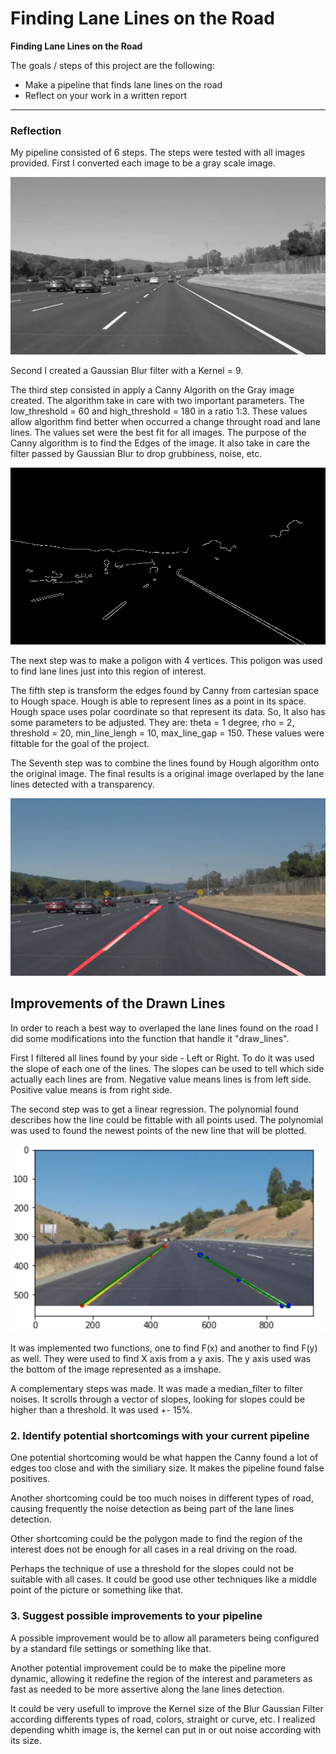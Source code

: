 # **Finding Lane Lines on the Road** 

**Finding Lane Lines on the Road**

The goals / steps of this project are the following:
* Make a pipeline that finds lane lines on the road
* Reflect on your work in a written report


[//]: # (Image References)

[image1]: ./examples/grayscale.jpg "Grayscale"

---

### Reflection

My pipeline consisted of 6 steps. The steps were tested with all images provided. 
First I converted each image to be a gray scale image.

[image2]: ./project_output/images/solidWhiteCurve_grayscale.jpeg "SolidWhiteCurve"
![alt text][image2]

Second I created a Gaussian Blur filter with a Kernel = 9.

The third step consisted in apply a Canny Algorith on the Gray image created. The algorithm take in care with two important parameters. The low_threshold = 60 and high_threshold = 180 in a ratio 1:3. These values allow algorithm find better when occurred a change throught road and lane lines. The values set were the best fit for all images. 
The purpose of the Canny algorithm is to find the Edges of the image. It also take in care the filter passed by Gaussian Blur to drop grubbiness, noise, etc. 

[image3]: ./project_output/images/solidWhiteCurve_canny.jpeg "Canny"
![alt text][image3]

The next step was to make a poligon with 4 vertices. This poligon was used to find lane lines just into this region of interest. 

The fifth step is transform the edges found by Canny from cartesian space to Hough space. Hough is able to represent lines as a point in its space. Hough space uses polar coordinate so that represent its data. So, It also has some parameters to be adjusted. They are: theta = 1 degree, rho = 2, threshold = 20, min_line_lengh = 10, max_line_gap = 150. These values were fittable for the goal of the project. 

The Seventh step was to combine the lines found by Hough algorithm onto the original image. The final results is a original image overlaped by the lane lines detected with a transparency. 

[image4]: ./project_output/images/solidWhiteCurve_combination.jpeg "Combination"
![alt text][image4]

## Improvements of the Drawn Lines
In order to reach a best way to overlaped the lane lines found on the road I did some modifications into the function that handle it "draw_lines".

First I filtered all lines found by your side - Left or Right. To do it was used the slope of each one of the lines. The slopes can be used to tell which side actually each lines are from. Negative value means lines is from left side. Positive value means is from right side.

The second step was to get a linear regression. The polynomial found describes how the line could be fittable with all points used. The polynomial was used to found the newest points of the new line that will be plotted.

[image5]: ./project_output/images/linear_regression.png "Linear Regression"
![alt text][image5]

It was implemented two functions, one to find F(x) and another to find F(y) as well. They were used to find X axis from a y axis. The y axis used was the bottom of the image represented as a imshape. 

A complementary steps was made. It was made a median_filter to filter noises. It scrolls through a vector of slopes, looking for slopes could be higher than a threshold. It was used +- 15%.


### 2. Identify potential shortcomings with your current pipeline

One potential shortcoming would be what happen the Canny found a lot of edges too close and with the similiary size. It makes the pipeline found false positives.

Another shortcoming could be too much noises in different types of road, causing frequently the noise detection as being part of the lane lines detection. 

Other shortcoming could be the polygon made to find the region of the interest does not be enough for all cases in a real driving on the road. 

Perhaps the technique of use a threshold for the slopes could not be suitable with all cases. It could be good use other techniques like a middle point of the picture or something like that.



### 3. Suggest possible improvements to your pipeline

A possible improvement would be to allow all parameters being configured by a standard file settings or something like that.

Another potential improvement could be to make the pipeline more dynamic, allowing it redefine the region of the interest and parameters as fast as needed to be more assertive along the lane lines detection.

It could be very usefull to improve the Kernel size of the Blur Gaussian Filter according differents types of road, colors, straight or curve, etc. I realized depending whith image is, the kernel can put in or out noise according with its size.
